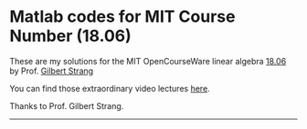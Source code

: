
Matlab codes for MIT Course Number (18.06)
======

These are my solutions for the MIT OpenCourseWare linear algebra [18.06]([https://ocw.mit.edu/courses/mathematics/18-06-linear-algebra-spring-2010/index.htm](https://ocw.mit.edu/courses/mathematics/18-06-linear-algebra-spring-2010/index.htm)) by Prof. [Gilbert Strang]([http://www-math.mit.edu/~gs/](http://www-math.mit.edu/~gs/))

You can find those extraordinary video lectures [here]([https://www.youtube.com/watch?v=ZK3O402wf1c&list=PLE7DDD91010BC51F8](https://www.youtube.com/watch?v=ZK3O402wf1c&list=PLE7DDD91010BC51F8)). 

Thanks to Prof. Gilbert Strang.

---

